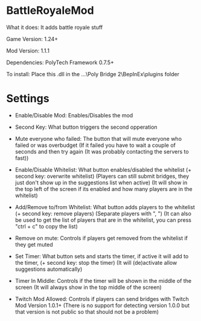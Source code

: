 # BattleRoyaleMod

What it does: It adds battle royale stuff

Game Version: 1.24+

Mod Version: 1.1.1

Dependencies: PolyTech Framework 0.7.5+

To install: Place this .dll in the ...\Poly Bridge 2\BepInEx\plugins folder

# Settings

- Enable/Disable Mod: Enables/Disables the mod

- Second Key: What button triggers the second opperation

- Mute everyone who failed: The button that will mute everyone who failed or was overbudget
(If it failed you have to wait a couple of seconds and then try again (It was probably contacting the servers to fast))

- Enable/Disable Whitelist: What button enables/disabled the whitelist (+ second key: overwrite whitelist)
(Players can still submit bridges, they just don't show up in the suggestions list when active)
(It will show in the top left of the screen if its enabled and how many players are in the whitelist)

- Add/Remove to/from Whitelist: What button adds players to the whitelist (+ second key: remove players)
(Separate players with ", ")
(It can also be used to get the list of players that are in the whitelist, you can press "ctrl + c" to copy the list)

- Remove on mute: Controls if players get removed from the whitelist if they get muted

- Set Timer: What button sets and starts the timer, if active it will add to the timer, (+ second key: stop the timer) (It will (de)activate allow suggestions automatically)

- Timer In Middle: Controls if the timer will be shown in the middle of the screen (It will always show in the top middle of the screen)

- Twitch Mod Allowed: Controls if players can send bridges with Twitch Mod Version 1.0.1+ (There is no support for detecting version 1.0.0 but that version is not public so that should not be a problem)
